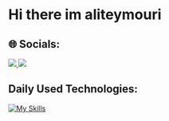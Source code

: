 
# Hi there im aliteymouri
## 🌐 Socials:
  <a href="https://linkedin.com/in/Aliteymourii">
    <img src="https://skillicons.dev/icons?i=linkedin&theme=dark" />
  </a>
  <a href="https://instagram.com/aliteymouri_dev">
    <img src="https://skillicons.dev/icons?i=instagram&theme=dark" />
  </a>
  
## Daily Used Technologies:
[![My Skills](https://skillicons.dev/icons?i=python,js,html,css,bootstrap,jquery,django,docker,postman,git,github,gitlab)](https://skillicons.dev)
